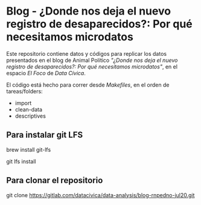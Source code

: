 # Blog - ¿Donde nos deja el nuevo registro de desaparecidos?: Por qué necesitamos microdatos

Este repositorio contiene datos y códigos para replicar los datos presentados en el blog de Animal Político _"¿Donde nos deja el nuevo registro de desaparecidos?: Por qué necesitamos microdatos"_, en el espacio _El Foco_ de _Data Cívica_.

El código está hecho para correr desde _Makefiles_, en el orden de tareas/folders:
- import
- clean-data
- descriptives

## Para instalar git LFS

brew install git-lfs

git lfs install


## Para clonar el repositorio

git clone https://gitlab.com/datacivica/data-analysis/blog-rnpedno-jul20.git
